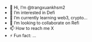 - 👋 Hi, I’m @trangxuankhsm2
- 👀 I’m interested in Defi
- 🌱 I’m currently learning web3, crypto...
- 💞️ I’m looking to collaborate on Refi
- 📫 How to reach me X
- ⚡ Fun fact: ...

<!---
trangxuankhsm2/trangxuankhsm2 is a ✨ special ✨ repository because its `README.md` (this file) appears on your GitHub profile.
You can click the Preview link to take a look at your changes.
--->
